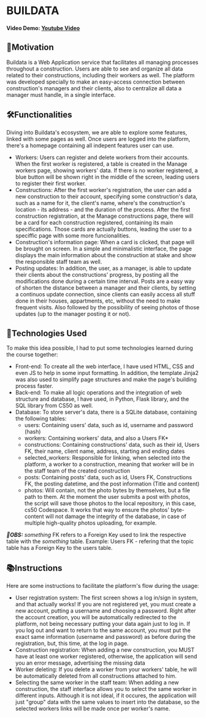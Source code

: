 # BUILDATA
#### Video Demo:  [Youtube Video](https://youtu.be/RDXGWPb5yQI?si=aLBf_D-08Pa3KCFo)

## **💪Motivation**

Buildata is a Web Application service that facilitates all managing processes throughout a construction. Users are able to see and organize all data related to their constructions, including their workers as well. The platform was developed specially to make an easy-access connection between construction's managers and their clients, also to centralize all data a manager must handle, in a single interface.

## **🛠Functionalities**

Diving into Buildata's ecosystem, we are able to explore some features, linked with some pages as well. Once users are logged into the platform, there's a homepage containing all indepent features user can use.
* Workers: Users can register and delete workers from their accounts. When the first worker is registered, a table is created in the Manage workers page, showing workers' data. If there is no worker registered, a blue button will be shown right in the middle of the screen, leading users to register their first worker.
* Constructions: After the first worker's registration, the user can add a new construction to their account, specifying some construction's data, such as a name for it, the client's name, where's the construction's location - its address - and the duration of the process. After the first construction registration, at the Manage constructions page, there will be a card for each construction registered, containing its main specifications. Those cards are actually buttons, leading the user to a speciffic page with some more funcionalities.
* Construction's information page: When a card is clicked, that page will be brought on screen. In a simple and minimalistic interface, the page displays the main information about the construction at stake and show the responsible staff team as well.
* Posting updates: In addition, the user, as a manager, is able to update their clients about the constructions' progress, by posting all the modifications done during a certain time interval. Posts are a easy way of shorten the distance between a manager and their clients, by setting a continuos update connection, since clients can easily access all stuff done in their houses, appartments, etc, without the need to make frequent visits. Also followed by the possibility of seeing photos of those updates (up to the manager posting it or not).

## **👾Technologies Used**

To make this idea possible, I had to put some technologies learned during the course together:
* Front-end: To create all the web interface, I have used HTML, CSS and even JS to help in some input formatting. In addition, the template Jinja2 was also used to simplify page structures and make the page's building process faster.
* Back-end: To make all logic operations and the integration of web structure and database, I have used, in Python, Flask library, and the SQL library from CS50 as well.
* Database: To store server's data, there is a SQLite database, containing the following tables:
    * users: Containing users' data, such as id, username and password (hash)
    * workers: Containing workers' data, and also a Users FK*
    * constructions: Containing constructions' data, such as their id, Users FK, their name, client name, address, starting and ending dates
    * selected_workers: Responsible for linking, when selected into the platform, a worker to a construction, meaning that worker will be in the staff team of the created construction
    * posts: Containing posts' data, such as id, Users FK, Constructions FK, the posting datetime, and the post information (Title and content)
    * photos: Will contain, not the photo bytes by themselves, but a file path to them. At the moment the user submits a post with photos, the script will save those photos to the local repository, in this case, cs50 Codespace. It works that way to ensure the photos' byte-content will not damage the integrity of the database, in case of multiple high-quality photos uploading, for example.

**_👀OBS:_** _something_ FK refers to a Foreign Key used to link the respective table with the _something_ table. Example: Users FK - refering that the topic table has a Foreign Key to the users table.

## **📚Instructions**

Here are some instructions to facilitate the platform's flow during the usage:
* User registration system: The first screen shows a log in/sign in system, and that actually works! If you are not registered yet, you must create a new account, putting a username and choosing a password. Right after the account creation, you will be automatically redirected to the platform, not being necessary putting your data again just to log in. If you log out and want to return to the same account, you must put the exact same information (username and password) as before during the registration, but, this time, at the log in page.
* Construction registration: When adding a new construction, you MUST have at least one worker registered, otherwise, the application will send you an error message, advertising the missing data
* Worker deleting: If you delete a worker from your workers' table, he will be automatically deleted from all constructions attached to him.
* Selecting the same worker in the staff team: When adding a new construction, the staff interface allows you to select the same worker in different inputs. Although it is not ideal, if it occures, the application will just "group" data with the same values to insert into the database, so the selected workers links will be made once per worker's name.


  

